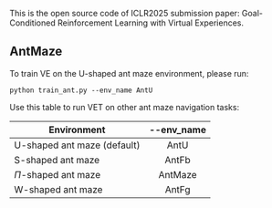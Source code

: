 This is the open source code of ICLR2025 submission paper: Goal-Conditioned Reinforcement Learning with Virtual Experiences.

## AntMaze

To train VE on the U-shaped ant maze environment, please run:
```
python train_ant.py --env_name AntU
```

Use this table to run VET on other ant maze navigation tasks:

| Environment                | --env_name |  
| -------------------------- |:----------:| 
| U-shaped ant maze (default)| AntU       | 
| S-shaped ant maze          | AntFb      | 
| $\Pi$-shaped ant maze      | AntMaze    |
| W-shaped ant maze          | AntFg      |



